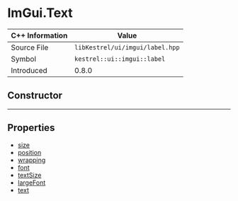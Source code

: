 
# ImGui.Text

| C++ Information | Value |
| --- | --- |
| Source File | `libKestrel/ui/imgui/label.hpp` |
| Symbol | `kestrel::ui::imgui::label` |
| Introduced | 0.8.0 |

## Constructor

---

## Properties

 - [size](size.md)
 - [position](position.md)
 - [wrapping](wrapping.md)
 - [font](font.md)
 - [textSize](textSize.md)
 - [largeFont](largeFont.md)
 - [text](text.md)

